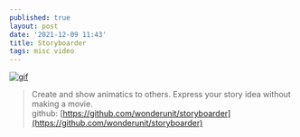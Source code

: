 ```yaml
---
published: true
layout: post
date: '2021-12-09 11:43'
title: Storyboarder
tags: misc video 
---
```

[![gif](https://wonderunit.com/storyboarder/screenshot.gif)](https://wonderunit.com/storyboarder/)  
> Create and show animatics to others. Express your story idea without making a movie.  
github: [https://github.com/wonderunit/storyboarder](https://github.com/wonderunit/storyboarder)
